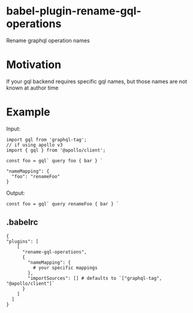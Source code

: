 # babel-plugin-rename-gql-operations

Rename graphql operation names

# Motivation

If your gql backend requires specific gql names, but those names are not known at author time

# Example

Input:

```
import gql from 'graphql-tag';
// if using apollo v3
import { gql } from '@apollo/client';

const foo = gql` query foo { bar } `
```

```
"nameMapping": {
  "foo": "renameFoo"
}
```

Output:

```
const foo = gql` query renameFoo { bar } `
```

## .babelrc

```
{
"plugins": [
    [
      "rename-gql-operations",
      {
        "nameMapping": {
          # your specific mappings
        },
        "importSources": [] # defaults to `["graphql-tag", "@apollo/client"]`
      }
    ]
  ]
}
```
